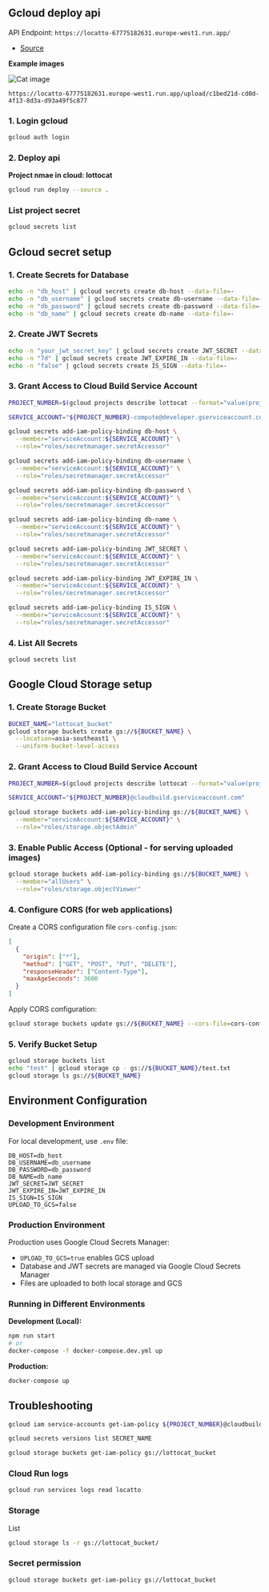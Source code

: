 ## Gcloud deploy api 

API Endpoint: `https://locatto-67775182631.europe-west1.run.app/`

- [Source](/cloudbuild.yaml)

**Example images**

![Cat image](https://locatto-67775182631.europe-west1.run.app/upload/c1bed21d-cd0d-4f13-8d3a-d93a49f5c877)

`https://locatto-67775182631.europe-west1.run.app/upload/c1bed21d-cd0d-4f13-8d3a-d93a49f5c877`

### 1. Login gcloud

```bash
gcloud auth login
```

### 2. Deploy api

**Project nmae in cloud: lottocat**

```bash
gcloud run deploy --source .
```

### List project secret

```bash
gcloud secrets list
```

## Gcloud secret setup

### 1. Create Secrets for Database

```bash
echo -n "db_host" | gcloud secrets create db-host --data-file=-
echo -n "db_username" | gcloud secrets create db-username --data-file=-
echo -n "db_password" | gcloud secrets create db-password --data-file=-
echo -n "db_name" | gcloud secrets create db-name --data-file=-
```

### 2. Create JWT Secrets

```bash
echo -n "your_jwt_secret_key" | gcloud secrets create JWT_SECRET --data-file=-
echo -n "7d" | gcloud secrets create JWT_EXPIRE_IN --data-file=-
echo -n "false" | gcloud secrets create IS_SIGN --data-file=-
```

### 3. Grant Access to Cloud Build Service Account

```bash
PROJECT_NUMBER=$(gcloud projects describe lottocat --format="value(projectNumber)")

SERVICE_ACCOUNT="${PROJECT_NUMBER}-compute@developer.gserviceaccount.com"

gcloud secrets add-iam-policy-binding db-host \
  --member="serviceAccount:${SERVICE_ACCOUNT}" \
  --role="roles/secretmanager.secretAccessor"

gcloud secrets add-iam-policy-binding db-username \
  --member="serviceAccount:${SERVICE_ACCOUNT}" \
  --role="roles/secretmanager.secretAccessor"

gcloud secrets add-iam-policy-binding db-password \
  --member="serviceAccount:${SERVICE_ACCOUNT}" \
  --role="roles/secretmanager.secretAccessor"

gcloud secrets add-iam-policy-binding db-name \
  --member="serviceAccount:${SERVICE_ACCOUNT}" \
  --role="roles/secretmanager.secretAccessor"

gcloud secrets add-iam-policy-binding JWT_SECRET \
  --member="serviceAccount:${SERVICE_ACCOUNT}" \
  --role="roles/secretmanager.secretAccessor"

gcloud secrets add-iam-policy-binding JWT_EXPIRE_IN \
  --member="serviceAccount:${SERVICE_ACCOUNT}" \
  --role="roles/secretmanager.secretAccessor"

gcloud secrets add-iam-policy-binding IS_SIGN \
  --member="serviceAccount:${SERVICE_ACCOUNT}" \
  --role="roles/secretmanager.secretAccessor"
```

### 4. List All Secrets

```bash
gcloud secrets list
```

## Google Cloud Storage setup

### 1. Create Storage Bucket

```bash
BUCKET_NAME="lottocat_bucket"
gcloud storage buckets create gs://${BUCKET_NAME} \
  --location=asia-southeast1 \
  --uniform-bucket-level-access
```

### 2. Grant Access to Cloud Build Service Account

```bash
PROJECT_NUMBER=$(gcloud projects describe lottocat --format="value(projectNumber)")

SERVICE_ACCOUNT="${PROJECT_NUMBER}@cloudbuild.gserviceaccount.com"

gcloud storage buckets add-iam-policy-binding gs://${BUCKET_NAME} \
  --member="serviceAccount:${SERVICE_ACCOUNT}" \
  --role="roles/storage.objectAdmin"
```

### 3. Enable Public Access (Optional - for serving uploaded images)

```bash
gcloud storage buckets add-iam-policy-binding gs://${BUCKET_NAME} \
  --member="allUsers" \
  --role="roles/storage.objectViewer"
```

### 4. Configure CORS (for web applications)

Create a CORS configuration file `cors-config.json`:

```json
[
  {
    "origin": ["*"],
    "method": ["GET", "POST", "PUT", "DELETE"],
    "responseHeader": ["Content-Type"],
    "maxAgeSeconds": 3600
  }
]
```

Apply CORS configuration:

```bash
gcloud storage buckets update gs://${BUCKET_NAME} --cors-file=cors-config.json
```

### 5. Verify Bucket Setup

```bash
gcloud storage buckets list
echo "test" | gcloud storage cp - gs://${BUCKET_NAME}/test.txt
gcloud storage ls gs://${BUCKET_NAME}
```

## Environment Configuration

### Development Environment

For local development, use `.env` file:

```env
DB_HOST=db_host
DB_USERNAME=db_username
DB_PASSWORD=db_password
DB_NAME=db_name
JWT_SECRET=JWT_SECRET
JWT_EXPIRE_IN=JWT_EXPIRE_IN
IS_SIGN=IS_SIGN
UPLOAD_TO_GCS=false
```

### Production Environment

Production uses Google Cloud Secrets Manager:

- `UPLOAD_TO_GCS=true` enables GCS upload
- Database and JWT secrets are managed via Google Cloud Secrets Manager
- Files are uploaded to both local storage and GCS

### Running in Different Environments

**Development (Local):** 
```bash
npm run start
# or
docker-compose -f docker-compose.dev.yml up
```

**Production:**
```bash
docker-compose up
```

## Troubleshooting

```bash
gcloud iam service-accounts get-iam-policy ${PROJECT_NUMBER}@cloudbuild.gserviceaccount.com

gcloud secrets versions list SECRET_NAME

gcloud storage buckets get-iam-policy gs://lottocat_bucket
```

### Cloud Run logs
```bash
gcloud run services logs read locatto
```

### Storage

List
```bash
gcloud storage ls -r gs://lottocat_bucket/
```

### Secret permission
```bash
gcloud storage buckets get-iam-policy gs://lottocat_bucket